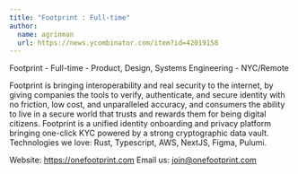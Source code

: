 ```yaml
---
title: "Footprint : Full-time"
author:
  name: agrinman
  url: https://news.ycombinator.com/item?id=42019158
---
```

Footprint - Full-time - Product, Design, Systems Engineering - NYC&#x2F;Remote

Footprint is bringing interoperability and real security to the internet, by giving companies the tools to verify, authenticate, and secure identity with no friction, low cost, and unparalleled accuracy, and consumers the ability to live in a secure world that trusts and rewards them for being digital citizens. Footprint is a unified identity onboarding and privacy platform bringing one-click KYC powered by a strong cryptographic data vault. Technologies we love: Rust, Typescript, AWS, NextJS, Figma, Pulumi.

Website: <a href="https:&#x2F;&#x2F;onefootprint.com" rel="nofollow">https:&#x2F;&#x2F;onefootprint.com</a> Email us: join@onefootprint.com
<JobApplication />
